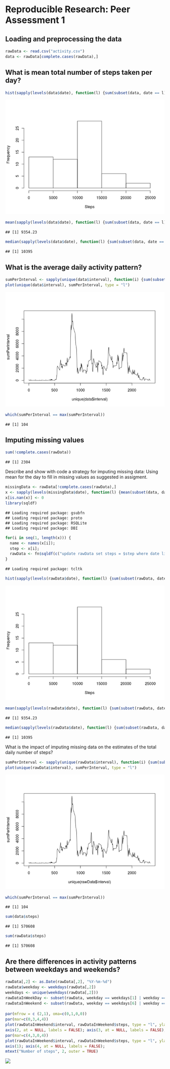 # Reproducible Research: Peer Assessment 1


## Loading and preprocessing the data


```r
rawData <- read.csv("activity.csv")
data <- rawData[complete.cases(rawData),]
```

## What is mean total number of steps taken per day?


```r
hist(sapply(levels(data$date), function(l) {sum(subset(data, date == l)[,1])} ), main = "", xlab = "Steps")
```

![](PA1_template_files/figure-html/unnamed-chunk-2-1.png) 

```r
mean(sapply(levels(data$date), function(l) {sum(subset(data, date == l)[,1])} ))
```

```
## [1] 9354.23
```

```r
median(sapply(levels(data$date), function(l) {sum(subset(data, date == l)[,1])} ))
```

```
## [1] 10395
```

## What is the average daily activity pattern?


```r
sumPerInterval <- sapply(unique(data$interval), function(i) {sum(subset(data, interval == i)[,1])})
plot(unique(data$interval), sumPerInterval, type = "l")
```

![](PA1_template_files/figure-html/unnamed-chunk-3-1.png) 

```r
which(sumPerInterval == max(sumPerInterval))
```

```
## [1] 104
```

## Imputing missing values


```r
sum(!complete.cases(rawData))
```

```
## [1] 2304
```

Describe and show with code a strategy for imputing missing data:
Using mean for the day to fill in missing values as suggested in assigment.


```r
missingData <- rawData[!complete.cases(rawData),]
x <- sapply(levels(missingData$date), function(l) {mean(subset(data, date == l)[,1])} )
x[is.nan(x)] <- 0
library(sqldf)
```

```
## Loading required package: gsubfn
## Loading required package: proto
## Loading required package: RSQLite
## Loading required package: DBI
```

```r
for(i in seq(1, length(x))) {
  name <- names(x[i]);
  step <- x[i];
  rawData <- fn$sqldf(c("update rawData set steps = $step where date like '$name' and steps is null", "select * from main.rawData"));
}
```

```
## Loading required package: tcltk
```

```r
hist(sapply(levels(rawData$date), function(l) {sum(subset(rawData, date == l)[,1])} ), main = "", xlab = "Steps")
```

![](PA1_template_files/figure-html/unnamed-chunk-5-1.png) 

```r
mean(sapply(levels(rawData$date), function(l) {sum(subset(rawData, date == l)[,1])} ))
```

```
## [1] 9354.23
```

```r
median(sapply(levels(rawData$date), function(l) {sum(subset(rawData, date == l)[,1])} ))
```

```
## [1] 10395
```
What is the impact of imputing missing data on the estimates of the total daily number of steps?


```r
sumPerInterval <- sapply(unique(rawData$interval), function(i) {sum(subset(rawData, interval == i)[,1])})
plot(unique(rawData$interval), sumPerInterval, type = "l")
```

![](PA1_template_files/figure-html/unnamed-chunk-6-1.png) 

```r
which(sumPerInterval == max(sumPerInterval))
```

```
## [1] 104
```

```r
sum(data$steps)
```

```
## [1] 570608
```

```r
sum(rawData$steps)
```

```
## [1] 570608
```

## Are there differences in activity patterns between weekdays and weekends?


```r
rawData[,2] <- as.Date(rawData[,2], "%Y-%m-%d")
rawData$weekday <- weekdays(rawData[,2])
weekdays <- unique(weekdays(rawData[,2]))
rawDataInWeekDay <- subset(rawData, weekday == weekdays[1] | weekday == weekdays[2] | weekday == weekdays[3] | weekday == weekdays[4] | weekday == weekdays[5])
rawDataInWeekend <- subset(rawData, weekday == weekdays[6] | weekday == weekdays[6])

par(mfrow = c (2,1), oma=c(0,1,0,0))
par(mar=c(0,3,4,4))
plot(rawDataInWeekend$interval, rawDataInWeekend$steps, type = "l", ylab = "", xlab = "", col = "blue", xaxt = "n", yaxt = "n")
axis(2, at = NULL, labels = FALSE); axis(3, at = NULL, labels = FALSE); axis(4);
par(mar=c(4,3,0,4))
plot(rawDataInWeekend$interval, rawDataInWeekend$steps, type = "l", ylab = "", xlab = "Interval", col = "blue")
axis(1); axis(4, at = NULL, labels = FALSE);
mtext("Number of steps", 2, outer = TRUE)
```

![](PA1_template_files/figure-html/unnamed-chunk-7-1.png) 
